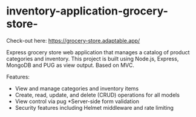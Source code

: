 # inventory-application-grocery-store-

Check-out here: https://grocery-store.adaptable.app/

Express grocery store web application that manages a catalog of product categories and inventory. This project is built using Node.js, Express, MongoDB and PUG as view output. Based on MVC.

Features:

- View and manage categories and inventory items
- Create, read, update, and delete (CRUD) operations for all models
- View control via pug *Server-side form validation
- Security features including Helmet middleware and rate limiting